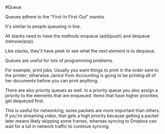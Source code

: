#Queue

Queues adhere to the "First-In First-Out" mantra. 

It's similar to people queueing in line.

All stacks need to have the methods enqueue (add/push) and dequeue (remove/pop). 

Like stacks, they'll have peek to see what the next element is to dequeue.

Queues are useful for lots of programming problems. 

For example, print jobs. 
Usually you want things to print in the order sent to the printer; 
otherwise Janice from Accounting is going to be printing all of her documents 
before you can print anything.

There are also priority queues as well. 
In a priority queue you also assign a priority to the elements that are enqueued. 
Items that have higher priorities get dequeued first. 

This is useful for networking; some packets are more important than others. 
If you're streaming video, that gets a high priority because getting a packet later 
means likely skipping some frames, whereas syncing to Dropbox can wait for a lull in 
network traffic to continue syncing.
